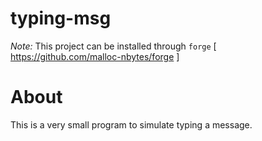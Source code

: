 # typing-msg

_Note:_ This project can be installed through `forge` [ https://github.com/malloc-nbytes/forge ]

# About

This is a very small program to simulate typing a message.

